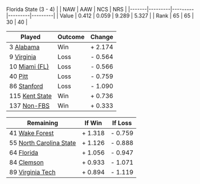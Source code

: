 Florida State (3 - 4)
|       |   NAW   |   AAW   |   NCS   |   NRS   |
|-------|---------|---------|---------|---------|
| Value |   0.412 |   0.059 |   9.289 |   5.327 |
| Rank  |      65 |      65 |      30 |      40 |

| Played                    | Outcome    |  Change  |
|---------------------------|------------|----------|
|   3 [Alabama               ](Alabama.md)| Win        | +  2.174 |
|   9 [Virginia              ](Virginia.md)| Loss       | -  0.564 |
|  10 [Miami (FL)            ](MiamiFL.md)| Loss       | -  0.566 |
|  40 [Pitt                  ](Pitt.md)| Loss       | -  0.759 |
|  86 [Stanford              ](Stanford.md)| Loss       | -  1.090 |
| 115 [Kent State            ](KentState.md)| Win        | +  0.736 |
| 137 [Non-FBS               ](NonFBS.md)| Win        | +  0.333 |

| Remaining                 |  If Win  |  If Loss |
|---------------------------|----------|----------|
|  41 [Wake Forest           ](WakeForest.md)| +  1.318 | -  0.759 |
|  55 [North Carolina State  ](NorthCarolinaState.md)| +  1.126 | -  0.888 |
|  64 [Florida               ](Florida.md)| +  1.056 | -  0.947 |
|  84 [Clemson               ](Clemson.md)| +  0.933 | -  1.071 |
|  89 [Virginia Tech         ](VirginiaTech.md)| +  0.894 | -  1.119 |

